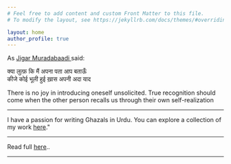 ```yaml
---
# Feel free to add content and custom Front Matter to this file.
# To modify the layout, see https://jekyllrb.com/docs/themes/#overriding-theme-defaults

layout: home
author_profile: true
---
```

<p>
As <a href='https://www.rekhta.org/poets/jigar-moradabadi/all'> Jigar Muradabaadi </a> said:
</p>
<p>
क्या लुत्फ़ कि मैं अपना पता आप बताऊँ <br>
कीजे कोई भूली हुई ख़ास अपनी अदा याद
</p>
<p>
  There is no joy in introducing oneself unsolicited. True recognition should come when the other person recalls us through their own self-realization 
<p>
  <hr>
I have a passion for writing Ghazals in Urdu. You can explore a collection of my work <a href='https://bukharifaraz.github.io/ghazal-index/'>here</a>."
</p>

<hr>


<p stlye='font:20px'>
Read full <a href='https://bukharifaraz.github.io/ghazal/dekha-suna-ham-nahin-maante/'>here</a>..
</p>

<hr>


